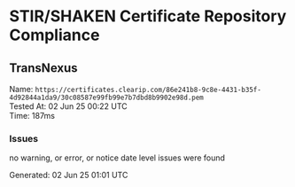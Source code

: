 # STIR/SHAKEN Certificate Repository Compliance

## TransNexus

Name: `https://certificates.clearip.com/86e241b8-9c8e-4431-b35f-4d92844a1da9/30c08587e99fb99e7b7dbd8b9902e98d.pem`\
Tested At: 02 Jun 25 00:22 UTC\
Time: 187ms

### Issues

no warning, or error, or notice date level issues were found

Generated: 02 Jun 25 01:01 UTC